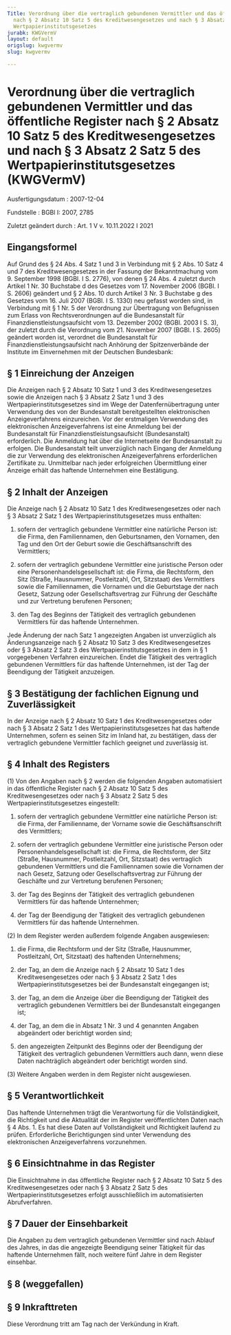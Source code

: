 ```yaml
---
Title: Verordnung über die vertraglich gebundenen Vermittler und das öffentliche Register
  nach § 2 Absatz 10 Satz 5 des Kreditwesengesetzes und nach § 3 Absatz 2 Satz 5 des
  Wertpapierinstitutsgesetzes
jurabk: KWGVermV
layout: default
origslug: kwgvermv
slug: kwgvermv

---
```


# Verordnung über die vertraglich gebundenen Vermittler und das öffentliche Register nach § 2 Absatz 10 Satz 5 des Kreditwesengesetzes und nach § 3 Absatz 2 Satz 5 des Wertpapierinstitutsgesetzes (KWGVermV)

Ausfertigungsdatum
:   2007-12-04

Fundstelle
:   BGBl I: 2007, 2785

Zuletzt geändert durch
:   Art. 1 V v. 10.11.2022 I 2021

[^F768771_01_BJNR278500007]:     Diese Verordnung dient der weiteren Umsetzung der Richtlinie
    2004/39/EG des Europäischen Parlaments und des Rates vom 21. April
    2004 über Märkte für Finanzinstrumente, zur Änderung der Richtlinien
    85/611/EWG und 93/6/EWG des Rates und der Richtlinie 2000/12/EG des
    Europäischen Parlaments und des Rates und zur Aufhebung der Richtlinie
    93/22/EWG des Rates (ABl. EU Nr. L 145 S. 1, 2005 Nr. L 45 S. 18),
    zuletzt geändert durch Artikel 3 der Richtlinie 2007/44/EG des
    Europäischen Parlaments und des Rates vom 5. September 2007 (ABl. EU
    Nr. L 247 S. 1).


## Eingangsformel

Auf Grund des § 24 Abs. 4 Satz 1 und 3 in Verbindung mit § 2 Abs. 10
Satz 4 und 7 des Kreditwesengesetzes in der Fassung der Bekanntmachung
vom 9. September 1998 (BGBl. I S. 2776), von denen § 24 Abs. 4 zuletzt
durch Artikel 1 Nr. 30 Buchstabe d des Gesetzes vom 17. November 2006
(BGBl. I S. 2606) geändert und § 2 Abs. 10 durch Artikel 3 Nr. 3
Buchstabe g des Gesetzes vom 16. Juli 2007 (BGBl. I S. 1330) neu
gefasst worden sind, in Verbindung mit § 1 Nr. 5 der Verordnung zur
Übertragung von Befugnissen zum Erlass von Rechtsverordnungen auf die
Bundesanstalt für Finanzdienstleistungsaufsicht vom 13. Dezember 2002
(BGBl. 2003 I S. 3), der zuletzt durch die Verordnung vom 21. November
2007 (BGBl. I S. 2605) geändert worden ist, verordnet die
Bundesanstalt für Finanzdienstleistungsaufsicht nach Anhörung der
Spitzenverbände der Institute im Einvernehmen mit der Deutschen
Bundesbank:


## § 1 Einreichung der Anzeigen

Die Anzeigen nach § 2 Absatz 10 Satz 1 und 3 des Kreditwesengesetzes
sowie die Anzeigen nach § 3 Absatz 2 Satz 1 und 3 des
Wertpapierinstitutsgesetzes sind im Wege der Datenfernübertragung
unter Verwendung des von der Bundesanstalt bereitgestellten
elektronischen Anzeigeverfahrens einzureichen. Vor der erstmaligen
Verwendung des elektronischen Anzeigeverfahrens ist eine Anmeldung bei
der Bundesanstalt für Finanzdienstleistungsaufsicht (Bundesanstalt)
erforderlich. Die Anmeldung hat über die Internetseite der
Bundesanstalt zu erfolgen. Die Bundesanstalt teilt unverzüglich nach
Eingang der Anmeldung die zur Verwendung des elektronischen
Anzeigeverfahrens erforderlichen Zertifikate zu. Unmittelbar nach
jeder erfolgreichen Übermittlung einer Anzeige erhält das haftende
Unternehmen eine Bestätigung.


## § 2 Inhalt der Anzeigen

Die Anzeige nach § 2 Absatz 10 Satz 1 des Kreditwesengesetzes oder
nach § 3 Absatz 2 Satz 1 des Wertpapierinstitutsgesetzes muss
enthalten:

1.  sofern der vertraglich gebundene Vermittler eine natürliche Person
    ist: die Firma, den Familiennamen, den Geburtsnamen, den Vornamen, den
    Tag und den Ort der Geburt sowie die Geschäftsanschrift des
    Vermittlers;


2.  sofern der vertraglich gebundene Vermittler eine juristische Person
    oder eine Personenhandelsgesellschaft ist: die Firma, die Rechtsform,
    den Sitz (Straße, Hausnummer, Postleitzahl, Ort, Sitzstaat) des
    Vermittlers sowie die Familiennamen, die Vornamen und die Geburtstage
    der nach Gesetz, Satzung oder Gesellschaftsvertrag zur Führung der
    Geschäfte und zur Vertretung berufenen Personen;


3.  den Tag des Beginns der Tätigkeit des vertraglich gebundenen
    Vermittlers für das haftende Unternehmen.



Jede Änderung der nach Satz 1 angezeigten Angaben ist unverzüglich als
Änderungsanzeige nach § 2 Absatz 10 Satz 3 des Kreditwesengesetzes
oder § 3 Absatz 2 Satz 3 des Wertpapierinstitutsgesetzes in dem in § 1
vorgegebenen Verfahren einzureichen. Endet die Tätigkeit des
vertraglich gebundenen Vermittlers für das haftende Unternehmen, ist
der Tag der Beendigung der Tätigkeit anzuzeigen.


## § 3 Bestätigung der fachlichen Eignung und Zuverlässigkeit

In der Anzeige nach § 2 Absatz 10 Satz 1 des Kreditwesengesetzes oder
nach § 3 Absatz 2 Satz 1 des Wertpapierinstitutsgesetzes hat das
haftende Unternehmen, sofern es seinen Sitz im Inland hat, zu
bestätigen, dass der vertraglich gebundene Vermittler fachlich
geeignet und zuverlässig ist.


## § 4 Inhalt des Registers

(1) Von den Angaben nach § 2 werden die folgenden Angaben
automatisiert in das öffentliche Register nach § 2 Absatz 10 Satz 5
des Kreditwesengesetzes oder nach § 3 Absatz 2 Satz 5 des
Wertpapierinstitutsgesetzes eingestellt:

1.  sofern der vertraglich gebundene Vermittler eine natürliche Person
    ist: die Firma, der Familienname, der Vorname sowie die
    Geschäftsanschrift des Vermittlers;


2.  sofern der vertraglich gebundene Vermittler eine juristische Person
    oder Personenhandelsgesellschaft ist: die Firma, die Rechtsform, der
    Sitz (Straße, Hausnummer, Postleitzahl, Ort, Sitzstaat) des
    vertraglich gebundenen Vermittlers und die Familiennamen sowie die
    Vornamen der nach Gesetz, Satzung oder Gesellschaftsvertrag zur
    Führung der Geschäfte und zur Vertretung berufenen Personen;


3.  der Tag des Beginns der Tätigkeit des vertraglich gebundenen
    Vermittlers für das haftende Unternehmen;


4.  der Tag der Beendigung der Tätigkeit des vertraglich gebundenen
    Vermittlers für das haftende Unternehmen.




(2) In dem Register werden außerdem folgende Angaben ausgewiesen:

1.  die Firma, die Rechtsform und der Sitz (Straße, Hausnummer,
    Postleitzahl, Ort, Sitzstaat) des haftenden Unternehmens;


2.  der Tag, an dem die Anzeige nach § 2 Absatz 10 Satz 1 des
    Kreditwesengesetzes oder nach § 3 Absatz 2 Satz 1 des
    Wertpapierinstitutsgesetzes bei der Bundesanstalt eingegangen ist;


3.  der Tag, an dem die Anzeige über die Beendigung der Tätigkeit des
    vertraglich gebundenen Vermittlers bei der Bundesanstalt eingegangen
    ist;


4.  der Tag, an dem die in Absatz 1 Nr. 3 und 4 genannten Angaben
    abgeändert oder berichtigt worden sind;


5.  den angezeigten Zeitpunkt des Beginns oder der Beendigung der
    Tätigkeit des vertraglich gebundenen Vermittlers auch dann, wenn diese
    Daten nachträglich abgeändert oder berichtigt worden sind.




(3) Weitere Angaben werden in dem Register nicht ausgewiesen.


## § 5 Verantwortlichkeit

Das haftende Unternehmen trägt die Verantwortung für die
Vollständigkeit, die Richtigkeit und die Aktualität der im Register
veröffentlichten Daten nach § 4 Abs. 1. Es hat diese Daten auf
Vollständigkeit und Richtigkeit laufend zu prüfen. Erforderliche
Berichtigungen sind unter Verwendung des elektronischen
Anzeigeverfahrens vorzunehmen.


## § 6 Einsichtnahme in das Register

Die Einsichtnahme in das öffentliche Register nach § 2 Absatz 10 Satz
5 des Kreditwesengesetzes oder nach § 3 Absatz 2 Satz 5 des
Wertpapierinstitutsgesetzes erfolgt ausschließlich im automatisierten
Abrufverfahren.


## § 7 Dauer der Einsehbarkeit

Die Angaben zu dem vertraglich gebundenen Vermittler sind nach Ablauf
des Jahres, in das die angezeigte Beendigung seiner Tätigkeit für das
haftende Unternehmen fällt, noch weitere fünf Jahre in dem Register
einsehbar.


## § 8 (weggefallen)



## § 9 Inkrafttreten

Diese Verordnung tritt am Tag nach der Verkündung in Kraft.

